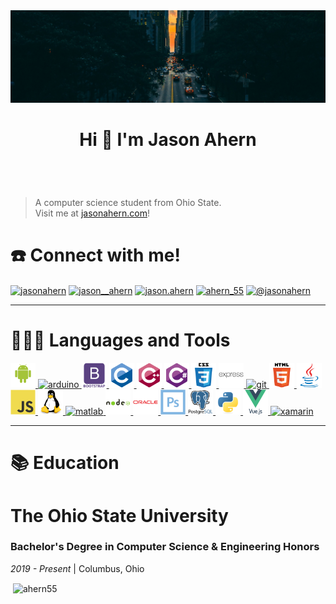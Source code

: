 <body>
  <header style="height: 45%; overflow: hidden">
    <img src="test.jpg" style="object-position: center 50%; width: 100%" />
    <h1>Hi 👋 I&#x27;m Jason Ahern</h1>
  </header>
  <div>
    <blockquote>
      A computer science student from Ohio State.<br />
      Visit me at
      <a href="http://jasonahern.com" target="_blank">jasonahern.com</a>!
    </blockquote>
    <h1>☎️ Connect with me!</h1>
    <p align="left">
      <a href="https://linkedin.com/in/jasonahern" target="_blank"
        ><img
          align="center"
          src="https://raw.githubusercontent.com/rahuldkjain/github-profile-readme-generator/master/src/images/icons/Social/linked-in-alt.svg"
          alt="jasonahern"
          height="30"
          width="40"
      /></a>
      <a href="https://twitter.com/jason__ahern" target="_blank"
        ><img
          align="center"
          src="https://raw.githubusercontent.com/rahuldkjain/github-profile-readme-generator/master/src/images/icons/Social/twitter.svg"
          alt="jason__ahern"
          height="30"
          width="40"
      /></a>
      <a href="https://instagram.com/jason.ahern" target="_blank"
        ><img
          align="center"
          src="https://raw.githubusercontent.com/rahuldkjain/github-profile-readme-generator/master/src/images/icons/Social/instagram.svg"
          alt="jason.ahern"
          height="30"
          width="40"
      /></a>
      <a href="https://www.hackerrank.com/ahern_55" target="_blank"
        ><img
          align="center"
          src="https://raw.githubusercontent.com/rahuldkjain/github-profile-readme-generator/master/src/images/icons/Social/hackerrank.svg"
          alt="ahern_55"
          height="30"
          width="40"
      /></a>
      <a href="https://medium.com/@jasonahern" target="_blank"
        ><img
          align="center"
          src="https://raw.githubusercontent.com/rahuldkjain/github-profile-readme-generator/master/src/images/icons/Social/medium.svg"
          alt="@jasonahern"
          height="30"
          width="40"
      /></a>
    </p>
    <hr />
    <h1>👨🏻‍💻 Languages and Tools</h1>
    <p align="left">
      <a href="https://developer.android.com" target="__blank">
        <img
          src="https://raw.githubusercontent.com/devicons/devicon/master/icons/android/android-original-wordmark.svg"
          alt="android"
          width="40"
          height="40"
        />
      </a>
      <a href="https://www.arduino.cc/" target="__blank">
        <img
          src="https://cdn.worldvectorlogo.com/logos/arduino-1.svg"
          alt="arduino"
          width="40"
          height="40"
        />
      </a>
      <a href="https://getbootstrap.com" target="__blank">
        <img
          src="https://raw.githubusercontent.com/devicons/devicon/master/icons/bootstrap/bootstrap-plain-wordmark.svg"
          alt="bootstrap"
          width="40"
          height="40"
        />
      </a>
      <a href="https://www.cprogramming.com/" target="__blank">
        <img
          src="https://raw.githubusercontent.com/devicons/devicon/master/icons/c/c-original.svg"
          alt="c"
          width="40"
          height="40"
        />
      </a>
      <a href="https://www.w3schools.com/cpp/" target="__blank">
        <img
          src="https://raw.githubusercontent.com/devicons/devicon/master/icons/cplusplus/cplusplus-original.svg"
          alt="cplusplus"
          width="40"
          height="40"
        />
      </a>
      <a href="https://www.w3schools.com/cs/" target="__blank">
        <img
          src="https://raw.githubusercontent.com/devicons/devicon/master/icons/csharp/csharp-original.svg"
          alt="csharp"
          width="40"
          height="40"
        />
      </a>
      <a href="https://www.w3schools.com/css/" target="__blank">
        <img
          src="https://raw.githubusercontent.com/devicons/devicon/master/icons/css3/css3-original-wordmark.svg"
          alt="css3"
          width="40"
          height="40"
        />
      </a>
      <a href="https://expressjs.com" target="__blank">
        <img
          src="https://raw.githubusercontent.com/devicons/devicon/master/icons/express/express-original-wordmark.svg"
          alt="express"
          width="40"
          height="40"
        />
      </a>
      <a href="https://git-scm.com/" target="__blank">
        <img
          src="https://www.vectorlogo.zone/logos/git-scm/git-scm-icon.svg"
          alt="git"
          width="40"
          height="40"
        />
      </a>
      <a href="https://www.w3.org/html/" target="__blank">
        <img
          src="https://raw.githubusercontent.com/devicons/devicon/master/icons/html5/html5-original-wordmark.svg"
          alt="html5"
          width="40"
          height="40"
        />
      </a>
      <a href="https://www.java.com" target="__blank">
        <img
          src="https://raw.githubusercontent.com/devicons/devicon/master/icons/java/java-original.svg"
          alt="java"
          width="40"
          height="40"
        />
      </a>
      <a
        href="https://developer.mozilla.org/en-US/docs/Web/JavaScript"
        target="__blank"
      >
        <img
          src="https://raw.githubusercontent.com/devicons/devicon/master/icons/javascript/javascript-original.svg"
          alt="javascript"
          width="40"
          height="40"
        />
      </a>
      <a href="https://www.linux.org/" target="__blank">
        <img
          src="https://raw.githubusercontent.com/devicons/devicon/master/icons/linux/linux-original.svg"
          alt="linux"
          width="40"
          height="40"
        />
      </a>
      <a href="https://www.mathworks.com/" target="__blank">
        <img
          src="https://upload.wikimedia.org/wikipedia/commons/2/21/Matlab_Logo.png"
          alt="matlab"
          width="40"
          height="40"
        />
      </a>
      <a href="https://nodejs.org" target="__blank">
        <img
          src="https://raw.githubusercontent.com/devicons/devicon/master/icons/nodejs/nodejs-original-wordmark.svg"
          alt="nodejs"
          width="40"
          height="40"
        />
      </a>
      <a href="https://www.oracle.com/" target="__blank">
        <img
          src="https://raw.githubusercontent.com/devicons/devicon/master/icons/oracle/oracle-original.svg"
          alt="oracle"
          width="40"
          height="40"
        />
      </a>
      <a href="https://www.photoshop.com/en" target="__blank">
        <img
          src="https://raw.githubusercontent.com/devicons/devicon/master/icons/photoshop/photoshop-line.svg"
          alt="photoshop"
          width="40"
          height="40"
        />
      </a>
      <a href="https://www.postgresql.org" target="__blank">
        <img
          src="https://raw.githubusercontent.com/devicons/devicon/master/icons/postgresql/postgresql-original-wordmark.svg"
          alt="postgresql"
          width="40"
          height="40"
        />
      </a>
      <a href="https://www.python.org" target="__blank">
        <img
          src="https://raw.githubusercontent.com/devicons/devicon/master/icons/python/python-original.svg"
          alt="python"
          width="40"
          height="40"
        />
      </a>
      <a href="https://vuejs.org/" target="__blank">
        <img
          src="https://raw.githubusercontent.com/devicons/devicon/master/icons/vuejs/vuejs-original-wordmark.svg"
          alt="vuejs"
          width="40"
          height="40"
        />
      </a>
      <a href="https://dotnet.microsoft.com/apps/xamarin" target="__blank">
        <img
          src="https://raw.githubusercontent.com/detain/svg-logos/780f25886640cef088af994181646db2f6b1a3f8/svg/xamarin.svg"
          alt="xamarin"
          width="40"
          height="40"
        />
      </a>
    </p>
    <hr />
    <h1>📚 Education</h1>
    <h1>The Ohio State University</h1>
    <h3>
      <strong
        >Bachelor&#x27;s Degree in Computer Science &amp; Engineering
        Honors</strong
      >
    </h3>
    <p>
      <em>2019 - Present</em>
      | Columbus, Ohio
    </p>
    <p>
      &nbsp;<img
        align="center"
        src="https://github-readme-stats.vercel.app/api?username=ahern55&show_icons=true&locale=en"
        alt="ahern55"
      />
    </p>
  </div>
</body>
